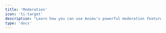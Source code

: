 ```yaml
---
title: 'Moderation'
icon: 'ti-target'
description: "Learn how you can use Animu's powerful moderation features to keep your server safe"
type: 'docs'
---
```

